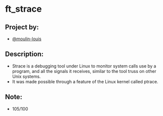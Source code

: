 # ft_strace
## Project by:
- [@moulin-louis](https://github.com/moulin-louis)
## Description: 
- Strace is a debugging tool under Linux to monitor system calls use by a program, and
all the signals it receives, similar to the tool truss on other Unix systems.
- It was made possible through a feature of the Linux kernel called ptrace.
## Note:
- 105/100
